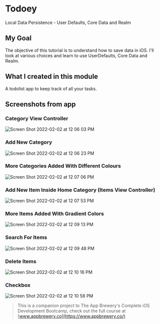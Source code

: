# Todoey
Local Data Persistence - User Defaults, Core Data and Realm

## My Goal

The objective of this tutorial is to understand how to save data in iOS. I'll look at various choices and learn to use UserDefaults, Core Data and Realm.


## What I created in this module

A todolist app to keep track of all your tasks.

## Screenshots from app

### Category View Controller
![Screen Shot 2022-02-02 at 12 06 03 PM](https://user-images.githubusercontent.com/56804253/152203593-249707f9-6874-42be-8354-8b61f712581b.png)
### Add New Category
![Screen Shot 2022-02-02 at 12 06 23 PM](https://user-images.githubusercontent.com/56804253/152203942-7d8efd44-59fe-4edb-bdc6-dbfd5e23ba27.png)
### More Categories Added With Different Colours
![Screen Shot 2022-02-02 at 12 07 06 PM](https://user-images.githubusercontent.com/56804253/152204065-b2023834-afa8-4ee1-bb3c-414978a8dfe6.png)
### Add New Item Inside Home Category (Items View Controller)
![Screen Shot 2022-02-02 at 12 07 53 PM](https://user-images.githubusercontent.com/56804253/152204210-8b1365af-384b-490d-9093-d36122926850.png)
### More Items Added With Gradient Colors 
![Screen Shot 2022-02-02 at 12 09 13 PM](https://user-images.githubusercontent.com/56804253/152204261-694c62e2-261d-4019-8187-965287947358.png)
### Search For Items 
![Screen Shot 2022-02-02 at 12 09 48 PM](https://user-images.githubusercontent.com/56804253/152204397-e8a986fe-2a84-4d10-bb5a-829f0aeffb71.png)
### Delete Items
![Screen Shot 2022-02-02 at 12 10 16 PM](https://user-images.githubusercontent.com/56804253/152204472-cd290e76-8605-4a42-8718-172ceb3898fa.png)
### Checkbox 
![Screen Shot 2022-02-02 at 12 10 58 PM](https://user-images.githubusercontent.com/56804253/152204518-0fbfbf83-ec17-4198-acd0-4071d642151f.png)

>This is a companion project to The App Brewery's Complete iOS Development Bootcamp, check out the full course at [www.appbrewery.co](https://www.appbrewery.co/)
